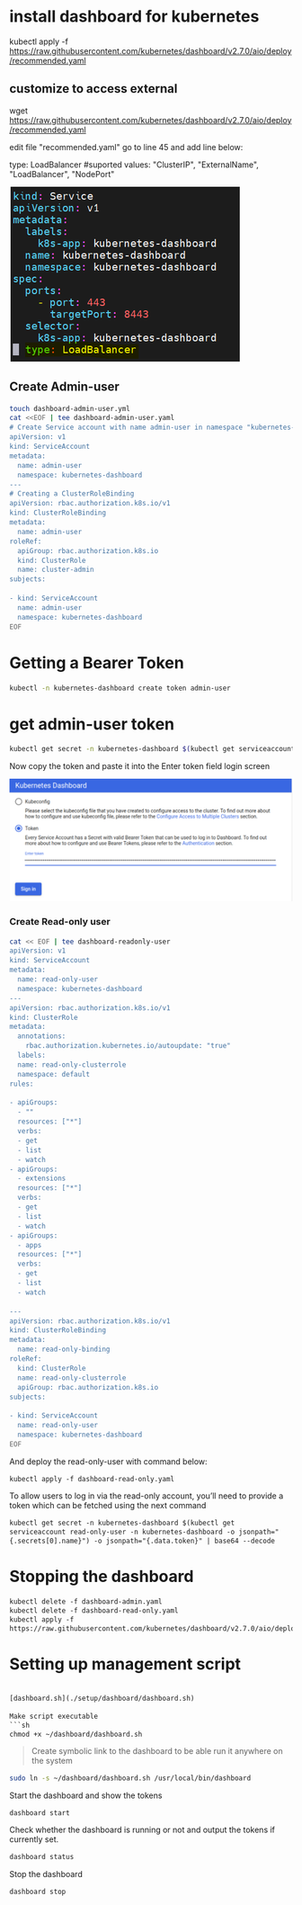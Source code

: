 
# install dashboard for kubernetes

kubectl apply -f <https://raw.githubusercontent.com/kubernetes/dashboard/v2.7.0/aio/deploy/recommended.yaml>

## customize to access external

wget <https://raw.githubusercontent.com/kubernetes/dashboard/v2.7.0/aio/deploy/recommended.yaml>

edit file "recommended.yaml" go to line 45 and add line below:

type: LoadBalancer  #suported values: "ClusterIP", "ExternalName", "LoadBalancer", "NodePort"

![](./images/dashboard-lb.PNG)

## Create Admin-user

```sh
touch dashboard-admin-user.yml
cat <<EOF | tee dashboard-admin-user.yaml
# Create Service account with name admin-user in namespace "kubernetes-dashboard"
apiVersion: v1
kind: ServiceAccount
metadata:
  name: admin-user
  namespace: kubernetes-dashboard
---
# Creating a ClusterRoleBinding
apiVersion: rbac.authorization.k8s.io/v1
kind: ClusterRoleBinding
metadata:
  name: admin-user
roleRef:
  apiGroup: rbac.authorization.k8s.io
  kind: ClusterRole
  name: cluster-admin
subjects:

- kind: ServiceAccount
  name: admin-user
  namespace: kubernetes-dashboard
EOF
```


# Getting a Bearer Token
```sh
kubectl -n kubernetes-dashboard create token admin-user
```
# get admin-user token
```sh
kubectl get secret -n kubernetes-dashboard $(kubectl get serviceaccount admin-user -n kubernetes-dashboard -o jsonpath="{.secrets[0].name}") -o jsonpath="{.data.token}" | base64 --decode
```

Now copy the token and paste it into the Enter token field login screen

![](./images/login-dashboard.PNG)




### Create Read-only user
```sh
cat << EOF | tee dashboard-readonly-user 
apiVersion: v1
kind: ServiceAccount
metadata:
  name: read-only-user
  namespace: kubernetes-dashboard
---
apiVersion: rbac.authorization.k8s.io/v1
kind: ClusterRole
metadata:
  annotations:
    rbac.authorization.kubernetes.io/autoupdate: "true"
  labels:
  name: read-only-clusterrole
  namespace: default
rules:

- apiGroups:
  - ""
  resources: ["*"]
  verbs:
  - get
  - list
  - watch
- apiGroups:
  - extensions
  resources: ["*"]
  verbs:
  - get
  - list
  - watch
- apiGroups:
  - apps
  resources: ["*"]
  verbs:
  - get
  - list
  - watch

---
apiVersion: rbac.authorization.k8s.io/v1
kind: ClusterRoleBinding
metadata:
  name: read-only-binding
roleRef:
  kind: ClusterRole
  name: read-only-clusterrole
  apiGroup: rbac.authorization.k8s.io
subjects:

- kind: ServiceAccount
  name: read-only-user
  namespace: kubernetes-dashboard
EOF
```
And deploy the read-only-user with command below:
```
kubectl apply -f dashboard-read-only.yaml
```
To allow users to log in via the read-only account, you’ll need to provide a token which can be fetched using the next command
```
kubectl get secret -n kubernetes-dashboard $(kubectl get serviceaccount read-only-user -n kubernetes-dashboard -o jsonpath="{.secrets[0].name}") -o jsonpath="{.data.token}" | base64 --decode
```

# Stopping the dashboard
```
kubectl delete -f dashboard-admin.yaml
kubectl delete -f dashboard-read-only.yaml
kubectl apply -f https://raw.githubusercontent.com/kubernetes/dashboard/v2.7.0/aio/deploy/recommended.yaml
```

# Setting up management script
``` vi ~/dashboard/dashboard.sh

[dashboard.sh](./setup/dashboard/dashboard.sh)

Make script executable
```sh
chmod +x ~/dashboard/dashboard.sh
```
> Create symbolic link to the dashboard to be able run it anywhere on the system 
```sh
sudo ln -s ~/dashboard/dashboard.sh /usr/local/bin/dashboard
```
Start the dashboard and show the tokens
```sh
dashboard start
```
Check whether the dashboard is running or not and output the tokens if currently set.
```sh
dashboard status
```
Stop the dashboard
```sh
dashboard stop
```